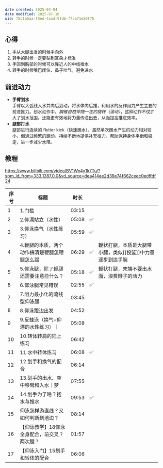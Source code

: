 ```yaml
---
date created: 2025-04-04
date modified: 2025-07-10
uid: 75c1a5aa-f8ed-4aad-9fdb-f7ca71e20f75
---
```

## 心得

1. 手从大腿出发的时候手向外
2. 转手的时候一定要贴到耳朵才标准
3. 手回到胸部的时候可以靠近人的中线推水
4. 转手的时候嘴巴闭住、鼻子吐气，避免进水

## 前进动力

- **手臂划水**  
    手臂以大弧线入水并向后划动，将水体向后推，利用水的反作用力产生主要的前进推力。划水动作中，*胸椎自然伴随一定的旋转（滚动）*，这种动作不仅扩大了划水范围，还能更有效地将力量传递出去，从而提高推进效率。
- **腿部打水**  
    腿部进行连续的 flutter kick（快速踢水），虽然单次踢水产生的动力相对较小，但通过频繁的踢动，持续不断地提供补充推力，帮助保持身体平衡和稳定，进一步减少水阻。
    


## 教程

https://www.bilibili.com/video/BV1Wo4y1k7Tu/?spm_id_from=333.1387.0.0&vd_source=dea414ee2d39e74f662ceec0edffdf24

| 序号  | 标题                      | 时长    |     |                                 |
| --- | ----------------------- | ----- | --- | ------------------------------- |
| 1   | 1.门槛                    | 03:15 |     |                                 |
| 2   | 2.仰漂站立（水性）| 05:08 | ✅   |                                 |
| 3   | 3.仰泳换气（水性练习）| 05:59 | ✅   |                                 |
| 4   | 4.鞭腿的本质，两个动作搞清楚鞭腿怎鞭腿怎么踢 | 06:29 | ✅   | 鞭状打腿，本质是大腿带小腿，类似[[投篮]]中力量逐步到达手腕 |
| 5   | 5.仰泳腿，除了鞭腿还需要注意些什么？| 05:18 | ✅   | 鞭状打腿，末端不要出水面，浪费鞭子的动力            |
| 6   | 6.仰泳腿常见错误               | 02:55 | ✅   |                                 |
| 7   | 7.阻力最小化的流线型仰泳腿          | 03:45 |     |                                 |
| 8   | 8.仰泳蹬边出发                | 04:52 |     |                                 |
| 9   | 9.反蛙泳（换气+仰漂的水性练习）｜| 05:08 |     |                                 |
| 10  | 10.转体转肩的陆上练习            | 06:42 |     |                                 |
| 11  | 11.水中转体练习               | 06:08 | ✅   |                                 |
| 12  | 12.划手和换气的配合             | 06:14 |     |                                 |
| 13  | 13.划手的出水、空中移臂和入水｜梦      | 07:55 |     |                                 |
| 14  | 14.划手为了啥？抱水与推水          | 09:53 | ✅   |                                 |
| 15  | 仰泳怎样游直线？又如何判断到池边？| 08:14 |     |                                 |
| 16  |【仰泳教学】18仰泳全身配合，前交叉？两次腿？| 01:57 |     |                                 |
| 17  |【仰泳入门】15划手和转体的配合        | 06:06 |     |                                 |
